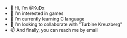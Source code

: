 - 👋 Hi, I’m @KuDx
- 👀 I’m interested in games
- 🌱 I’m currently learning C language
- 💞️ I’m looking to collaborate with "Turbine Kreuzberg"
- 📫 And finally, you can reach me by email

<!---
KuDx/KuDx is a ✨ special ✨ repository because its `README.md` (this file) appears on your GitHub profile.
You can click the Preview link to take a look at your changes.
--->
